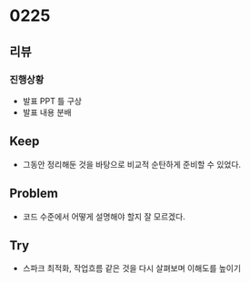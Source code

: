 # 0225
## 리뷰
### 진행상황
- 발표 PPT 틀 구상
- 발표 내용 분배
## Keep
- 그동안 정리해둔 것을 바탕으로 비교적 순탄하게 준비할 수 있었다.
## Problem
- 코드 수준에서 어떻게 설명해야 할지 잘 모르겠다.
## Try
- 스파크 최적화, 작업흐름 같은 것을 다시 살펴보며 이해도를 높이기